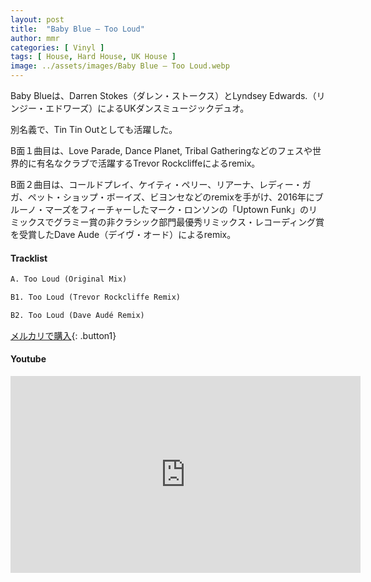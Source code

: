 ```yaml
---
layout: post
title:  "Baby Blue – Too Loud"
author: mmr
categories: [ Vinyl ]
tags: [ House, Hard House, UK House ]
image: ../assets/images/Baby Blue – Too Loud.webp
---
```


Baby Blueは、Darren Stokes（ダレン・ストークス）とLyndsey Edwards.（リンジー・エドワーズ）によるUKダンスミュージックデュオ。

別名義で、Tin Tin Outとしても活躍した。

B面１曲目は、Love Parade, Dance Planet, Tribal Gatheringなどのフェスや世界的に有名なクラブで活躍するTrevor Rockcliffeによるremix。

B面２曲目は、コールドプレイ、ケイティ・ペリー、リアーナ、レディー・ガガ、ペット・ショップ・ボーイズ、ビヨンセなどのremixを手がけ、2016年にブルーノ・マーズをフィーチャーしたマーク・ロンソンの「Uptown Funk」のリミックスでグラミー賞の非クラシック部門最優秀リミックス・レコーディング賞を受賞したDave Aude（デイヴ・オード）によるremix。

#### Tracklist
```md
A. Too Loud (Original Mix)

B1. Too Loud (Trevor Rockcliffe Remix)

B2. Too Loud (Dave Audé Remix)
```

[メルカリで購入](https://jp.mercari.com/item/m70012906820?afid=6142608987){: .button1}

#### Youtube
<iframe width="560" height="315" src="https://www.youtube.com/embed/gkAfFaI4vgE?si=9YYDVutIoEqG8_hy" title="YouTube video player" frameborder="0" allow="accelerometer; autoplay; clipboard-write; encrypted-media; gyroscope; picture-in-picture; web-share" referrerpolicy="strict-origin-when-cross-origin" allowfullscreen></iframe>